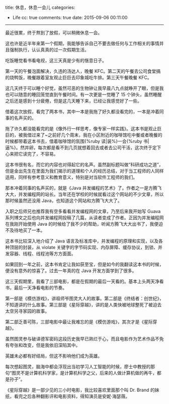 title: 休息，休息一会儿
categories:
  - Life
cc: true
comments: true
date: 2015-09-06 00:11:00
---


最近很累，终于熬到了放假，可以稍微休息一会。

这也许是近半年来第一个假期，我能够告诉自己不要去做任何与工作相关的事情并且强制执行，认认真真的过一次假期生活。

吃饭睡觉看书看电视，这三天真是少有的惬意日子。

<!-- more --><!-- indicate-the-source -->

第一天的午餐泡面解决，久违的汤达人，晚餐 KFC。第二天的午餐去公司食堂搞的烧鸭饭，晚餐跟着室友观止巨巨去印象城吃牛排。第三天午餐晚餐 KFC。

这几天终于可以睡个好觉，虽然可恶的生物钟让我早晨八九点就睁开了眼，但是我也可以随意的睡回笼觉直到午餐时间。有一次更是一觉睡了 15 个钟头，虽然睡醒之后还是感到十分疲倦，但是这几天睡下来，已经让我感觉好了一些。

借着这次放假，看完了两本书，其中一本是我拖了好久都没看完的，一本是冲着同事的名声买的。

拖了许久都没能看完的是《像外行一样思考，像专家一样实践》。这本书是观止巨巨的，被我借过来了~之前好几个周末，我在小区附近的咖啡馆吃中餐或者晚餐的时候都带着这本书去，借着咖啡馆的氛围{%ruby 读|装%}一会{%ruby 书|逼%}。然并卵，每次都是看不到几页就想着回去或者去公司干活，这次终于定下心来把它读完了，不容易。

这本书很有名，而它的内容也对得起它的名声。虽然副标题叫做“科研成功之道”，但是金出先生在里面为我们揭示的道理和个人的经历总结，对于当工程师的人同样适用，同样有参考意义和教育意义，特别是对当软件工程师的我们。

那本冲着同事的名声买的，就是《Java 并发编程的艺术》了。作者之一是方腾飞大大，并发编程网的站长。当年还在学校的时候就看过这个网站的不少文章，所以那时候虽然还没用 Java，也知道这个网站和方腾飞大大了。

入职之后师兄也推荐我有空多看看并发编程网的文章，乃至后来我开始写 Guava 系列博文之后也向并发编程网投稿了几篇，从读者变成了作者。正因为并发编程网在我刚开始使用 Java 的时候给了我不少的帮助，听闻方腾飞大大出书了，我便迫不及待地买了一本。

这本书比较深入地介绍了 Java 语言及标准库中，并发编程的原理和实现，以及各种顶层的封装，从 violate 关键字的字节码实现、内存屏障、缓存协议，到锁、并发容器、线程、线程池等方方面面。

如果回到一年之前，这本书肯定让我如获至宝，但是如今的我翻读这本书的时候，便没有意外的惊喜了。过去一年真的在 Java 开发方面学到了很多。

这三天假期里，我看了三部电影，都是在假期的最后一天看的。基本上头两天净看书，最后一天净看电影的节奏。

第一部是《模仿游戏》，讲祖师爷图灵大人的故事。第二部是《终结者：创世纪》，不知道讲的什么故事。第三部是《星际穿越》，讲的是人类快被地球整死了被迫去太空另寻家园的故事。

第二部乏善可陈，三部电影中最让我难忘的是《模仿游戏》，其次才是《星际穿越》。

虽然图灵参与破译德军密码这段历史我早已熟烂于心，而且电影作为艺术作品不免有夸张和改变，但是我依旧深陷其中。

英雄未必都有好结局，但这不影响他们成为英雄。

每次想起图灵，脑海中都会浮现出当初学习人工智能的时候，廖士中教授的那句“图灵不是计算机科学家，是计算机科学之父，后来的人做计算机做的再牛，都是孙子”。

《星际穿越》是一部少见的三小时电影，我比较喜欢里面那个叫 Dr. Brand 的妹纸，看完之后各种翻影评和电影资料，得知演员是安妮·海瑟薇。


